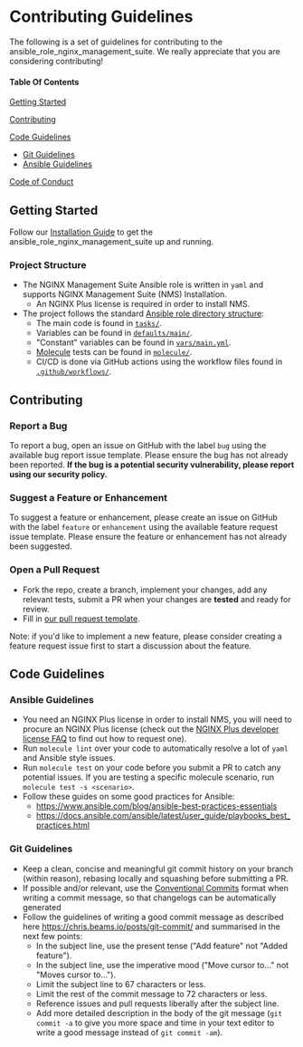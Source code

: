 # Contributing Guidelines

The following is a set of guidelines for contributing to the ansible_role_nginx_management_suite. We really appreciate that you are considering contributing!

#### Table Of Contents

[Getting Started](#getting-started)

[Contributing](#contributing)

[Code Guidelines](#code-guidelines)

* [Git Guidelines](#git-guidelines)
* [Ansible Guidelines](#ansible-guidelines)

[Code of Conduct](https://github.com/nginxinc/ansible-role-nginx-management-suite/blob/main/CODE_OF_CONDUCT.md)

## Getting Started

Follow our [Installation Guide](https://github.com/nginxinc/ansible-role-nginx-management-suite/blob/main/README.md#Installation) to get the ansible_role_nginx_management_suite up and running.

### Project Structure

* The NGINX Management Suite Ansible role is written in `yaml` and supports NGINX Management Suite (NMS) Installation.
  * An NGINX Plus license is required in order to install NMS.
* The project follows the standard [Ansible role directory structure](https://docs.ansible.com/ansible/latest/user_guide/playbooks_reuse_roles.html):
  * The main code is found in [`tasks/`](https://github.com/nginxinc/ansible-role-nginx-management-suite/blob/main/tasks/).
  * Variables can be found in [`defaults/main/`](https://github.com/nginxinc/ansible-role-nginx-management-suite/blob/main/defaults/main/).
  * "Constant" variables can be found in [`vars/main.yml`](https://github.com/nginxinc/ansible-role-nginx-management-suite/blob/main/vars/main.yml).
  * [Molecule](https://molecule.readthedocs.io/) tests can be found in [`molecule/`](https://github.com/nginxinc/ansible-role-nginx/blob/main/molecule/).
  * CI/CD is done via GitHub actions using the workflow files found in [`.github/workflows/`](https://github.com/nginxinc/ansible-role-nginx/blob/main/.github/workflows/).


<!-- ### Project Structure (OPTIONAL) -->

## Contributing

### Report a Bug

To report a bug, open an issue on GitHub with the label `bug` using the available bug report issue template. Please ensure the bug has not already been reported. **If the bug is a potential security vulnerability, please report using our security policy.**

### Suggest a Feature or Enhancement

To suggest a feature or enhancement, please create an issue on GitHub with the label `feature` or `enhancement` using the available feature request issue template. Please ensure the feature or enhancement has not already been suggested.

### Open a Pull Request

* Fork the repo, create a branch, implement your changes, add any relevant tests, submit a PR when your changes are **tested** and ready for review.
* Fill in [our pull request template](https://github.com/nginxinc/ansible-role-nginx-management-suite/blob/main/.github/pull_request_template.md).

Note: if you'd like to implement a new feature, please consider creating a feature request issue first to start a discussion about the feature.

## Code Guidelines

### Ansible Guidelines

* You need an NGINX Plus license in order to install NMS, you will need to procure an NGINX Plus license (check out the [NGINX Plus developer license FAQ](https://www.nginx.com/developer-license-faqs/) to find out how to request one).
* Run `molecule lint` over your code to automatically resolve a lot of `yaml` and Ansible style issues.
* Run `molecule test` on your code before you submit a PR to catch any potential issues. If you are testing a specific molecule scenario, run `molecule test -s <scenario>`.
* Follow these guides on some good practices for Ansible:
  * <https://www.ansible.com/blog/ansible-best-practices-essentials>
  * <https://docs.ansible.com/ansible/latest/user_guide/playbooks_best_practices.html>

### Git Guidelines

* Keep a clean, concise and meaningful git commit history on your branch (within reason), rebasing locally and squashing before submitting a PR.
* If possible and/or relevant, use the [Conventional Commits](https://www.conventionalcommits.org/en/v1.0.0/) format when writing a commit message, so that changelogs can be automatically generated
* Follow the guidelines of writing a good commit message as described here <https://chris.beams.io/posts/git-commit/> and summarised in the next few points:
  * In the subject line, use the present tense ("Add feature" not "Added feature").
  * In the subject line, use the imperative mood ("Move cursor to..." not "Moves cursor to...").
  * Limit the subject line to 67 characters or less.
  * Limit the rest of the commit message to 72 characters or less.
  * Reference issues and pull requests liberally after the subject line.
  * Add more detailed description in the body of the git message (`git commit -a` to give you more space and time in your text editor to write a good message instead of `git commit -am`).
